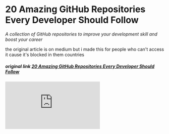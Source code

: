 # 20 Amazing GitHub Repositories Every Developer Should Follow
*A collection of GitHub repositories to improve your development skill and boost your career*

the original article is on medium but i made this for people who can't access it cause it's blocked in them countries 
##### original link [20 Amazing GitHub Repositories Every Developer Should Follow](https://medium.com/m/global-identity?redirectUrl=https%3A%2F%2Ftowardsdatascience.com%2F20-amazing-github-repositories-every-developer-should-follow-d8ce4c728351)

![main image](https://eu3.proxysite.com/process.php?d=fL%2BbcZptPVy0ACfRhZ2rTPhAS69PL8hREQ00sxpMwd%2Fa2vsfMTD97FSgk0dSvK6zXHB8Pfud1qs2it8%3D&b=1)





